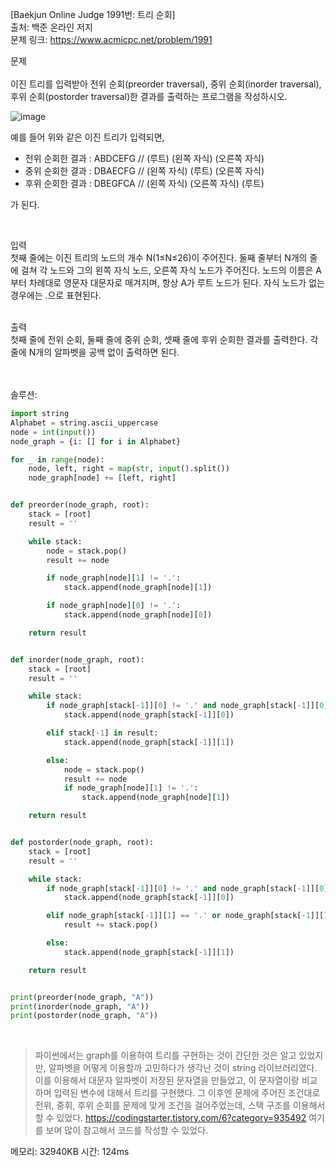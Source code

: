[Baekjun Online Judge 1991번: 트리 순회] </br>
출처: 백준 온라인 저지</br>
문제 링크: <https://www.acmicpc.net/problem/1991> </br>



문제 </br>
</br>이진 트리를 입력받아 전위 순회(preorder traversal), 중위 순회(inorder traversal), 후위 순회(postorder traversal)한 결과를 출력하는 프로그램을 작성하시오. </br>

![image](https://onlinejudgeimages.s3-ap-northeast-1.amazonaws.com/upload/201007/trtr.png)

예를 들어 위와 같은 이진 트리가 입력되면,

* 전위 순회한 결과 : ABDCEFG // (루트) (왼쪽 자식) (오른쪽 자식)
* 중위 순회한 결과 : DBAECFG // (왼쪽 자식) (루트) (오른쪽 자식)
* 후위 순회한 결과 : DBEGFCA // (왼쪽 자식) (오른쪽 자식) (루트)

가 된다.

</br>


입력</br>
첫째 줄에는 이진 트리의 노드의 개수 N(1≤N≤26)이 주어진다. 둘째 줄부터 N개의 줄에 걸쳐 각 노드와 그의 왼쪽 자식 노드, 오른쪽 자식 노드가 주어진다. 노드의 이름은 A부터 차례대로 영문자 대문자로 매겨지며, 항상 A가 루트 노드가 된다. 자식 노드가 없는 경우에는 .으로 표현된다. </br>

</br>출력</br>
첫째 줄에 전위 순회, 둘째 줄에 중위 순회, 셋째 줄에 후위 순회한 결과를 출력한다. 각 줄에 N개의 알파벳을 공백 없이 출력하면 된다.</br>

</br>
</br>
솔루션:</br>

```python
import string
Alphabet = string.ascii_uppercase
node = int(input())
node_graph = {i: [] for i in Alphabet}

for _ in range(node):
    node, left, right = map(str, input().split())
    node_graph[node] += [left, right]


def preorder(node_graph, root):
    stack = [root]
    result = ''

    while stack:
        node = stack.pop()
        result += node

        if node_graph[node][1] != '.':
            stack.append(node_graph[node][1])

        if node_graph[node][0] != '.':
            stack.append(node_graph[node][0])

    return result


def inorder(node_graph, root):
    stack = [root]
    result = ''

    while stack:
        if node_graph[stack[-1]][0] != '.' and node_graph[stack[-1]][0] not in result:
            stack.append(node_graph[stack[-1]][0])

        elif stack[-1] in result:
            stack.append(node_graph[stack[-1]][1])

        else:
            node = stack.pop()
            result += node
            if node_graph[node][1] != '.':
                stack.append(node_graph[node][1])

    return result


def postorder(node_graph, root):
    stack = [root]
    result = ''

    while stack:
        if node_graph[stack[-1]][0] != '.' and node_graph[stack[-1]][0] not in result:
            stack.append(node_graph[stack[-1]][0])

        elif node_graph[stack[-1]][1] == '.' or node_graph[stack[-1]][1] in result:
            result += stack.pop()

        else:
            stack.append(node_graph[stack[-1]][1])

    return result


print(preorder(node_graph, "A"))
print(inorder(node_graph, "A"))
print(postorder(node_graph, "A"))
```
</br> 

> 파이썬에서는 graph를 이용하여 트리를 구현하는 것이 간단한 것은 알고 있었지만, 알파벳을 어떻게 이용할까 고민하다가 생각난 것이 string 라이브러리였다. 이를
  이용해서 대문자 알파벳이 저장된 문자열을 만들었고, 이 문자열이랑 비교하며 입력된 변수에 대해서 트리를 구현했다. 그 이후엔 문제에 주어진 조건대로 전위, 중휘,
  후위 순회를 문제에 맞게 조건을 걸어주었는데, 스택 구조를 이용해서 할 수 있었다. 
  https://codingstarter.tistory.com/6?category=935492 여기를 보며 많이 참고해서 코드를 작성할 수 있었다.


메모리: 32940KB
시간: 124ms
